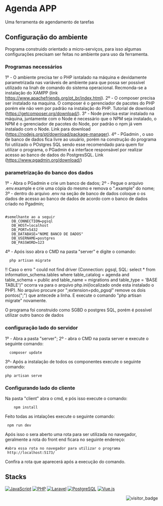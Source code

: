  
 # Agenda APP
 Uma ferramenta de agendamento de tarefas
 
 ## Configuração do ambiente
 Programa construido orientado a micro-serviços, para isso algumas configurações precisam ser feitas no ambiente para uso da ferramenta. 
 
 ### Programas necessários
 1º - O ambiente precisa ter o PHP isntalado na máquina e devidamente parametrizada nas variáveis de ambiente para que possa ser possível utilizado na linah de comando do sistema operacional. Recmonda-se a instalação do XAMPP (link https://www.apachefriends.org/pt_br/index.html).
 2º - O composer precisa ser instalado na maquina. O composer é o gerenciador de pacotes do PHP porém ele não vem por padrão na instalação do PHP. Tutorial de download (https://getcomposer.org/download/).
 3° - Node precisa estar instalado na máquina, juntamente com o Node é necessário que o NPM seja instalado, o NPM é o gerenciador de pacotes do Node, por padrão o npm já vem instalado com o Node. Link para download (https://nodejs.org/pt/download/package-manager).
 4º - PGadmin , o uso de banco de dados fica livre ao usuário, porém na construção do programa foi utilizado o POstgres SQL sendo esse recomendado para quem for utilizar o programa, o PGadmin é a interface responsável por realizar acesso ao banco de dados do PostgresSQL. Link (https://www.pgadmin.org/download/)
 
 ### parametrização do banco dos dados
 1º - Abra o PGadmin e crie um banco de dados;
 2º - Pegue o arquivo .env.example e crie uma cópia do mesmo e remova o ".example" do nome;
 3º - dentro do arquivo .env na seção de banco de dados coloque o os dados de acesso ao banco de dados de acordo com o banco de dados criado no Pgadmin;
 ```
 
 #semelhante ao a seguir 
	DB_CONNECTION=pgsql
	DB_HOST=localhost
	DB_PORT=5432
	DB_DATABASE="NOME BANCO DE DADOS" 
	DB_USERNAME=postgres
	DB_PASSWORD=123
 ```
  4º - Após isso abra o CMD na pasta "server" e digite o comando:
```
  php artisan migrate
```
 !! Caso o erro " could not find driver (Connection: pgsql, SQL: select * from information_schema.tables where table_catalog = agenda and table_schema = public and table_name = migrations and table_type = 'BASE TABLE')" ocorra va para o arquivo php.ini(localizado onde esta instalado o PHP). No arquivo procure por ";extension=pdo_pgsql" remove os dois pontos(";") que antecede a linha. E execute o comando "php artisan migrate" novamente. 
 
  
 O programa foi construido como SGBD o postgres SQL, porém é possível utilizar outro banco de dados 
### configuração  lado do servidor
 1º - Abra a pasta "server"; 
 2º - abra o CMD na pasta server e execute o seguinte comando:
  ```
	composer update
   ```
 3º- Após a instalação de todos os componentes execute o seguinte comando:
  ```
  php artisan serve
   ```
 
### Configurando lado do cliente
Na pasta "client" abra o cmd, e pós isso execute o comando:
```
	npm install
 ```
Feito todas as intalações execute o seguinte comando:
```
 npm run dev
 ```
Após isso o sera aberto uma rota para ser utilizada no navegador, geralmente a rota do front end ficara no seguinte endereço:
```
#abra essa rota no navegador para utilizar o programa
 http://localhost:5173/
```
Confira a rota que aparecerá após a execução do comando. 

## Stacks
[![JavaScript](https://img.shields.io/badge/JavaScript-F7DF1E?style=for-the-badge&logo=javascript&logoColor=black)]()
[![PHP](https://img.shields.io/badge/PHP-777BB4?style=for-the-badge&logo=php&logoColor=white)]()
[![Laravel](https://img.shields.io/badge/Laravel-FF2D20?style=for-the-badge&logo=laravel&logoColor=white)]()
[![PostgreSQL](https://img.shields.io/badge/PostgreSQL-316192?style=for-the-badge&logo=postgresql&logoColor=white)]()
[![Vue.js](https://img.shields.io/badge/Vue.js-35495E?style=for-the-badge&logo=vue.js&logoColor=4FC08D)]()
<center>
<img align="right" src="http://ForTheBadge.com/images/badges/built-with-love.svg" alt="visitor_badge">
</center>
